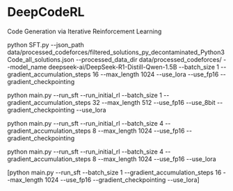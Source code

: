 # DeepCodeRL
Code Generation via Iterative Reinforcement Learning


python SFT.py --json_path data/processed_codeforces/filtered_solutions_py_decontaminated_Python3Code_all_solutions.json --processed_data_dir data/processed_codeforces/ --model_name deepseek-ai/DeepSeek-R1-Distill-Qwen-1.5B --batch_size 1 --gradient_accumulation_steps 16 --max_length 1024 --use_lora --use_fp16 --gradient_checkpointing



python main.py --run_sft --run_initial_rl --batch_size 1 --gradient_accumulation_steps 32 --max_length 512 --use_fp16 --use_8bit --gradient_checkpointing --use_lora

python main.py --run_sft --run_initial_rl --batch_size 4 --gradient_accumulation_steps 8 --max_length 1024 --use_fp16 --gradient_checkpointing

python main.py --run_sft --run_initial_rl --batch_size 4 --gradient_accumulation_steps 8 --max_length 1024 --use_fp16 --use_lora


[python main.py --run_sft --batch_size 1 --gradient_accumulation_steps 16 --max_length 1024 --use_fp16 --gradient_checkpointing --use_lora]